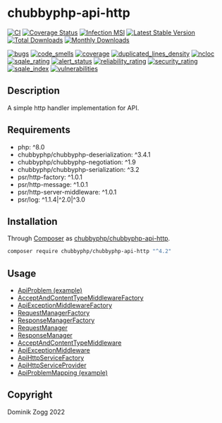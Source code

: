 # chubbyphp-api-http

[![CI](https://github.com/chubbyphp/chubbyphp-api-http/workflows/CI/badge.svg?branch=master)](https://github.com/chubbyphp/chubbyphp-api-http/actions?query=workflow%3ACI)
[![Coverage Status](https://coveralls.io/repos/github/chubbyphp/chubbyphp-api-http/badge.svg?branch=master)](https://coveralls.io/github/chubbyphp/chubbyphp-api-http?branch=master)
[![Infection MSI](https://badge.stryker-mutator.io/github.com/chubbyphp/chubbyphp-api-http/master)](https://dashboard.stryker-mutator.io/reports/github.com/chubbyphp/chubbyphp-api-http/master)
[![Latest Stable Version](https://poser.pugx.org/chubbyphp/chubbyphp-api-http/v/stable.png)](https://packagist.org/packages/chubbyphp/chubbyphp-api-http)
[![Total Downloads](https://poser.pugx.org/chubbyphp/chubbyphp-api-http/downloads.png)](https://packagist.org/packages/chubbyphp/chubbyphp-api-http)
[![Monthly Downloads](https://poser.pugx.org/chubbyphp/chubbyphp-api-http/d/monthly)](https://packagist.org/packages/chubbyphp/chubbyphp-api-http)

[![bugs](https://sonarcloud.io/api/project_badges/measure?project=chubbyphp_chubbyphp-api-http&metric=bugs)](https://sonarcloud.io/dashboard?id=chubbyphp_chubbyphp-api-http)
[![code_smells](https://sonarcloud.io/api/project_badges/measure?project=chubbyphp_chubbyphp-api-http&metric=code_smells)](https://sonarcloud.io/dashboard?id=chubbyphp_chubbyphp-api-http)
[![coverage](https://sonarcloud.io/api/project_badges/measure?project=chubbyphp_chubbyphp-api-http&metric=coverage)](https://sonarcloud.io/dashboard?id=chubbyphp_chubbyphp-api-http)
[![duplicated_lines_density](https://sonarcloud.io/api/project_badges/measure?project=chubbyphp_chubbyphp-api-http&metric=duplicated_lines_density)](https://sonarcloud.io/dashboard?id=chubbyphp_chubbyphp-api-http)
[![ncloc](https://sonarcloud.io/api/project_badges/measure?project=chubbyphp_chubbyphp-api-http&metric=ncloc)](https://sonarcloud.io/dashboard?id=chubbyphp_chubbyphp-api-http)
[![sqale_rating](https://sonarcloud.io/api/project_badges/measure?project=chubbyphp_chubbyphp-api-http&metric=sqale_rating)](https://sonarcloud.io/dashboard?id=chubbyphp_chubbyphp-api-http)
[![alert_status](https://sonarcloud.io/api/project_badges/measure?project=chubbyphp_chubbyphp-api-http&metric=alert_status)](https://sonarcloud.io/dashboard?id=chubbyphp_chubbyphp-api-http)
[![reliability_rating](https://sonarcloud.io/api/project_badges/measure?project=chubbyphp_chubbyphp-api-http&metric=reliability_rating)](https://sonarcloud.io/dashboard?id=chubbyphp_chubbyphp-api-http)
[![security_rating](https://sonarcloud.io/api/project_badges/measure?project=chubbyphp_chubbyphp-api-http&metric=security_rating)](https://sonarcloud.io/dashboard?id=chubbyphp_chubbyphp-api-http)
[![sqale_index](https://sonarcloud.io/api/project_badges/measure?project=chubbyphp_chubbyphp-api-http&metric=sqale_index)](https://sonarcloud.io/dashboard?id=chubbyphp_chubbyphp-api-http)
[![vulnerabilities](https://sonarcloud.io/api/project_badges/measure?project=chubbyphp_chubbyphp-api-http&metric=vulnerabilities)](https://sonarcloud.io/dashboard?id=chubbyphp_chubbyphp-api-http)

## Description

A simple http handler implementation for API.

## Requirements

 * php: ^8.0
 * chubbyphp/chubbyphp-deserialization: ^3.4.1
 * chubbyphp/chubbyphp-negotiation: ^1.9
 * chubbyphp/chubbyphp-serialization: ^3.2
 * psr/http-factory: ^1.0.1
 * psr/http-message: ^1.0.1
 * psr/http-server-middleware: ^1.0.1
 * psr/log: ^1.1.4|^2.0|^3.0

## Installation

Through [Composer](http://getcomposer.org) as [chubbyphp/chubbyphp-api-http][1].

```sh
composer require chubbyphp/chubbyphp-api-http "^4.2"
```

## Usage

 * [ApiProblem (example)][2]
 * [AcceptAndContentTypeMiddlewareFactory][3]
 * [ApiExceptionMiddlewareFactory][4]
 * [RequestManagerFactory][5]
 * [ResponseManagerFactory][6]
 * [RequestManager][7]
 * [ResponseManager][8]
 * [AcceptAndContentTypeMiddleware][9]
 * [ApiExceptionMiddleware][10]
 * [ApiHttpServiceFactory][11]
 * [ApiHttpServiceProvider][12]
 * [ApiProblemMapping (example)][13]

## Copyright

Dominik Zogg 2022

[1]: https://packagist.org/packages/chubbyphp/chubbyphp-api-http
[2]: doc/ApiProblem/ApiProblem.md
[3]: doc/ServiceFactory/AcceptAndContentTypeMiddlewareFactory.md
[4]: doc/ServiceFactory/ApiExceptionMiddlewareFactory.md
[5]: doc/ServiceFactory/RequestManagerFactory.md
[6]: doc/ServiceFactory/ResponseManagerFactory.md
[7]: doc/Manager/RequestManager.md
[8]: doc/Manager/ResponseManager.md
[9]: doc/Middleware/AcceptAndContentTypeMiddleware.md
[10]: doc/Middleware/ApiExceptionMiddleware.md
[11]: doc/ServiceFactory/ApiHttpServiceFactory.md
[12]: doc/ServiceProvider/ApiHttpServiceProvider.md
[13]: doc/Serialization/ApiProblemMapping.md
